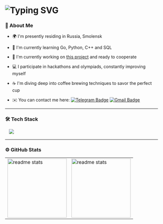 <h1>
  <img src="https://readme-typing-svg.herokuapp.com?font=Righteous&size=27&duration=6300&vCenter=true&pause=350&color=9D9DE8&random=false&width=680&lines=Hi👋,+my+name+is+Alexandr+Mikhalchenkov!;I'm+a+young+backend+developer+who+is+still+learning+🎓" alt="Typing SVG" />
</h1>

### 👤 About Me
* 🌍  I'm presently residing in Russia, Smolensk

* 🧠  I'm currently learning Go, Python, C++ and SQL
  
* 🚀  I'm currently working on [this project](https://github.com/mikhalexandr/telegram-bot-hackathon-support) and ready to cooperate

* 💻  I participate in hackathons and olympiads, constantly improving myself

* ☕  I'm diving deep into coffee brewing techniques to savor the perfect cup

* ✉️  You can contact me here: [![Telegram Badge](https://img.shields.io/badge/-Telegram-blue?style=flat&logo=Telegram&logoColor=white)](https://t.me/mikhalexandr) [![Gmail Badge](https://img.shields.io/badge/-Gmail-red?style=flat&logo=Gmail&logoColor=white)](mailto:iamikhalexandr@gmail.com)

---

### 🛠️ Tech Stack
<p>
ㅤ<img src="https://skillicons.dev/icons?i=go,python,cpp,postgresql,sqlite,mysql,redis,git,cloudflare,postman,kafka,kubernetes,docker" />
</p>

---

### ⚙️ GitHub Stats
<table>
  <tr>
    <td>
      <img height="195px" align="centre" alt="readme stats" src="https://github-readme-stats-salesp07.vercel.app/api?username=mikhalexandr&count_private=true&bg_color=0D1117&layout=compact&show_icons=true&icon_color=9D9DE8&rank_icon=github&text_color=E6EDF3&title_color=9D9DE8" />
    </td>
    <td>
      <img height="195px" align="centre" alt="readme stats" src="https://github-readme-stats.vercel.app/api/top-langs/?username=mikhalexandr&layout=compact&langs_count=6&title_color=9D9DE8&text_color=E6EDF3&icon_color=6366f1&bg_color=0D1117&locale=en&custom_title=Most%20%Used%20%Languages" />
    </td>
  </tr>
</table>
